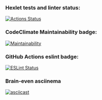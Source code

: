 ### Hexlet tests and linter status:

[![Actions Status](https://github.com/Le9i0n2/frontend-project-lvl1/workflows/hexlet-check/badge.svg)](https://github.com/Le9i0n2/frontend-project-lvl1/actions)

### CodeClimate Maintainability badge:

[![Maintainability](https://api.codeclimate.com/v1/badges/a99a88d28ad37a79dbf6/maintainability)](https://codeclimate.com/github/Le9i0n2/frontend-project-lvl1/maintainability)

### GitHub Actions eslint badge:

[![ESLint Status](https://github.com/Le9i0n2/frontend-project-lvl1/actions/workflows/eslint-check.yml/badge.svg)](https://github.com/Le9i0n2/frontend-project-lvl1/actions/workflows/eslint-check.yml)

### Brain-even asciinema

[![asciicast](https://asciinema.org/a/8ECSimjvWleC2xPjlsDyuLayz.png)](https://asciinema.org/a/8ECSimjvWleC2xPjlsDyuLayz)
